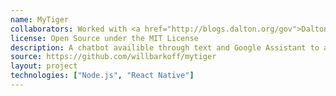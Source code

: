 ```yaml
---
name: MyTiger
collaborators: Worked with <a href="http://blogs.dalton.org/gov">Dalton School Student Government Technology Committee</a>
license: Open Source under the MIT License
description: A chatbot availible through text and Google Assistant to answer questions about your school day.
source: https://github.com/willbarkoff/mytiger
layout: project
technologies: ["Node.js", "React Native"]
---
```

